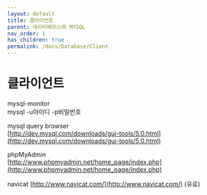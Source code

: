 ```yaml
---
layout: default
title: 클라이언트
parent: 데이터베이스와 MYSQL
nav_order: 1
has_children: true
permalink: /docs/Database/Client
---
```


# 클라이언트  
mysql-monitor  
mysql -u아이디 -p비밀번호  

mysql query browser  
[http://dev.mysql.com/downloads/gui-tools/5.0.html](http://dev.mysql.com/downloads/gui-tools/5.0.html)  

phpMyAdmin  
[http://www.phpmyadmin.net/home_page/index.php](http://www.phpmyadmin.net/home_page/index.php)

navicat
[http://www.navicat.com/](http://www.navicat.com/) (유료)